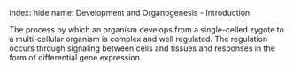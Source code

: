 index: hide
name: Development and Organogenesis - Introduction

The process by which an organism develops from a single-celled zygote to a multi-cellular organism is complex and well regulated. The regulation occurs through signaling between cells and tissues and responses in the form of differential gene expression.

